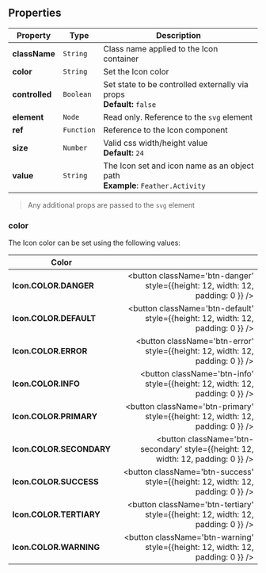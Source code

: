## Properties

| Property       | Type       | Description                                                                       |
| -------------- | ---------- | --------------------------------------------------------------------------------- |
| **className**  | `String`   | Class name applied to the Icon container                                          |
| **color**      | `String`   | Set the Icon color                                                                |
| **controlled** | `Boolean`  | Set state to be controlled externally via props<br />**Default:** `false`         |
| **element**    | `Node`     | Read only. Reference to the `svg` element                                         |
| **ref**        | `Function` | Reference to the Icon component                                                   |
| **size**       | `Number`   | Valid css width/height value<br />**Default:** `24`                               |
| **value**      | `String`   | The Icon set and icon name as an object path<br />**Example**: `Feather.Activity` |

> Any additional props are passed to the `svg` element

### color

The Icon color can be set using the following values:

| Color                     |                                                                                   |
| ------------------------- | --------------------------------------------------------------------------------: |
| **Icon.COLOR.DANGER**    |    <button className='btn-danger' style={{height: 12, width: 12, padding: 0 }} /> |
| **Icon.COLOR.DEFAULT**   |   <button className='btn-default' style={{height: 12, width: 12, padding: 0 }} /> |
| **Icon.COLOR.ERROR**     |     <button className='btn-error' style={{height: 12, width: 12, padding: 0 }} /> |
| **Icon.COLOR.INFO**      |      <button className='btn-info' style={{height: 12, width: 12, padding: 0 }} /> |
| **Icon.COLOR.PRIMARY**   |   <button className='btn-primary' style={{height: 12, width: 12, padding: 0 }} /> |
| **Icon.COLOR.SECONDARY** | <button className='btn-secondary' style={{height: 12, width: 12, padding: 0 }} /> |
| **Icon.COLOR.SUCCESS**   |   <button className='btn-success' style={{height: 12, width: 12, padding: 0 }} /> |
| **Icon.COLOR.TERTIARY**  |  <button className='btn-tertiary' style={{height: 12, width: 12, padding: 0 }} /> |
| **Icon.COLOR.WARNING**   |   <button className='btn-warning' style={{height: 12, width: 12, padding: 0 }} /> |
